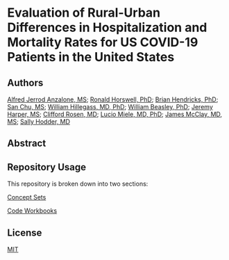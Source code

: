 # Evaluation of Rural-Urban Differences in Hospitalization and Mortality Rates for US COVID-19 Patients in the United States

## Authors
[Alfred Jerrod Anzalone, MS](https://www.unmc.edu/bmi/current-students/student-bios/anzalone-jerrod-bio.html); [Ronald Horswell, PhD](https://lbrn.t-bio.info/our_team/dr-ronald-horswell/); [Brian Hendricks, PhD](https://directory.hsc.wvu.edu/Profile/52462); [San Chu, MS](https://www.linkedin.com/in/san-chu-17a6a359); [William Hillegass, MD, PhD](https://www.umc.edu/FacultyProfile/Hillegass_William_B/); [William Beasley, PhD](https://ouhsc.edu/bbmc/team/#willbeasley); [Jeremy Harper, MS](https://owlhealthworks.com/); [Clifford Rosen, MD](https://www.tuftsctsi.org/people/clifford-rosen/); [Lucio Miele, MD, PhD](https://www.medschool.lsuhsc.edu/genetics/faculty_detail.aspx?name=Miele_Lucio); [James McClay, MD, MS](https://www.unmc.edu/emergency/faculty/mcclay.html); [Sally Hodder, MD](https://directory.hsc.wvu.edu/Profile/41751)

## Abstract

## Repository Usage

This repository is broken down into two sections: 

[Concept Sets](www.github.com)

[Code Workbooks](www.github.com)

## License
[MIT](https://choosealicense.com/licenses/mit/)
